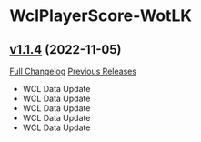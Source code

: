 # WclPlayerScore-WotLK

## [v1.1.4](https://github.com/icaca/WclPlayerScore/tree/v1.1.4) (2022-11-05)
[Full Changelog](https://github.com/icaca/WclPlayerScore/commits/v1.1.4) [Previous Releases](https://github.com/icaca/WclPlayerScore/releases)

- WCL Data Update  
- WCL Data Update  
- WCL Data Update  
- WCL Data Update  
- WCL Data Update  
